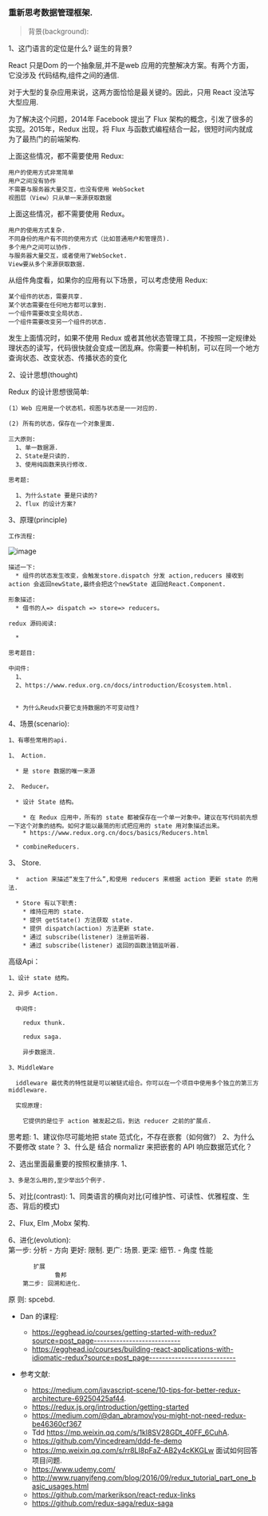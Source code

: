 ###  重新思考数据管理框架.

> 背景(background):
       
1、这门语言的定位是什么? 诞生的背景?
           
  React 只是Dom 的一个抽象层,并不是web 应用的完整解决方案。有两个方面，它没涉及 代码结构,组件之间的通信.

  对于大型的复杂应用来说，这两方面恰恰是最关键的。因此，只用 React 没法写大型应用.

  为了解决这个问题，2014年 Facebook 提出了 Flux 架构的概念，引发了很多的实现。2015年，Redux 出现，将 Flux 与函数式编程结合一起，很短时间内就成为了最热门的前端架构.

  上面这些情况，都不需要使用 Redux:

    用户的使用方式非常简单
    用户之间没有协作
    不需要与服务器大量交互，也没有使用 WebSocket
    视图层（View）只从单一来源获取数据

  上面这些情况，都不需要使用 Redux。

    用户的使用方式复杂.
    不同身份的用户有不同的使用方式（比如普通用户和管理员).
    多个用户之间可以协作.
    与服务器大量交互，或者使用了WebSocket.
    View要从多个来源获取数据.

  从组件角度看，如果你的应用有以下场景，可以考虑使用 Redux:

    某个组件的状态，需要共享.
    某个状态需要在任何地方都可以拿到.
    一个组件需要改变全局状态.
    一个组件需要改变另一个组件的状态.

  发生上面情况时，如果不使用 Redux 或者其他状态管理工具，不按照一定规律处理状态的读写，代码很快就会变成一团乱麻。你需要一种机制，可以在同一个地方查询状态、改变状态、传播状态的变化
  
2、设计思想(thought)

Redux 的设计思想很简单:

    (1）Web 应用是一个状态机，视图与状态是一一对应的.

    (2) 所有的状态，保存在一个对象里面.

    三大原则:
      1、单一数据源.
      2、State是只读的.
      3、使用纯函数来执行修改.

    思考题:

      1、为什么state 要是只读的?
      2、flux 的设计方案?




3、原理(principle)

    工作流程:

![image](http://www.ruanyifeng.com/blogimg/asset/2016/bg2016091802.jpg)

    描述一下: 
      * 组件的状态发生改变，会触发store.dispatch 分发 action,reducers 接收到action 会返回newState,最终会把这个newState 返回给React.Component.

    形象描述:
      * 借书的人=> dispatch => store=> reducers。

    redux 源码阅读:

      * 

    思考题目:

    中间件:
      1、
      2、https://www.redux.org.cn/docs/introduction/Ecosystem.html.


      * 为什么Reudx只要它支持数据的不可变动性?

4、场景(scenario):

	1、有哪些常用的api.

    1、 Action.

      * 是 store 数据的唯一来源

    2、 Reducer。

      * 设计 State 结构。

        * 在 Redux 应用中，所有的 state 都被保存在一个单一对象中。建议在写代码前先想一下这个对象的结构。如何才能以最简的形式把应用的 state 用对象描述出来。
        * https://www.redux.org.cn/docs/basics/Reducers.html

      * combineReducers.

   3、 Store.

      *  action 来描述“发生了什么”,和使用 reducers 来根据 action 更新 state 的用法.

      * Store 有以下职责:
        * 维持应用的 state.
        * 提供 getState() 方法获取 state.
        * 提供 dispatch(action) 方法更新 state.
        * 通过 subscribe(listener) 注册监听器.
        * 通过 subscribe(listener) 返回的函数注销监听器.

  高级Api：

    1、设计 state 结构。

    2、异步 Action.

      中间件:

        redux thunk.

        redux saga.

        异步数据流.

    3、MiddleWare 

      iddleware 最优秀的特性就是可以被链式组合。你可以在一个项目中使用多个独立的第三方 middleware.

      实现原理:

        它提供的是位于 action 被发起之后，到达 reducer 之前的扩展点.

        


  思考题:
    1、建议你尽可能地把 state 范式化，不存在嵌套（如何做?）
    2、为什么不要修改 state？
    3、什么是 结合 normalizr 来把嵌套的 API 响应数据范式化？


  2、选出里面最重要的按照权重排序.
      1、

	3、多是怎么用的,至少举出5个例子.

5、对比(contrast): 
	1、同类语言的横向对比(可维护性、可读性、优雅程度、生态、背后的模式)

  2、Flux, Elm ,Mobx 架构.

6、进化(evolution):	
	第一步: 分析
		- 方向
		   更好: 限制.
                 更广: 场景.
		   更深: 细节.
              - 角度
		   性能

		   扩展
                 鲁邦
        第二步: 回溯和进化.
        
原 则: spcebd.

*  Dan 的课程:
    * https://egghead.io/courses/getting-started-with-redux?source=post_page---------------------------
    * https://egghead.io/courses/building-react-applications-with-idiomatic-redux?source=post_page---------------------------

* 参考文献:
    * https://medium.com/javascript-scene/10-tips-for-better-redux-architecture-69250425af44.
    * https://redux.js.org/introduction/getting-started
    * https://medium.com/@dan_abramov/you-might-not-need-redux-be46360cf367  
    * Tdd https://mp.weixin.qq.com/s/1kl8SV28GDt_40FF_6CuhA.
    * https://github.com/Vincedream/ddd-fe-demo
    * https://mp.weixin.qq.com/s/rr8LI8pFaZ-AB2y4cKKGLw 面试如何回答项目问题.
    * https://www.udemy.com/
    * http://www.ruanyifeng.com/blog/2016/09/redux_tutorial_part_one_basic_usages.html
    * https://github.com/markerikson/react-redux-links
    * https://github.com/redux-saga/redux-saga
